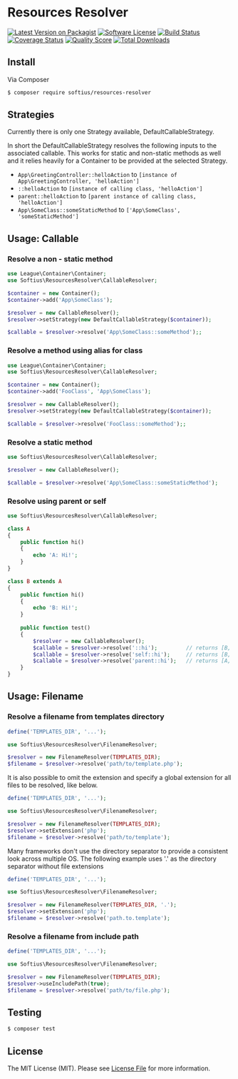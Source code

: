 # Resources Resolver

[![Latest Version on Packagist][ico-version]][link-packagist]
[![Software License][ico-license]](LICENSE.md)
[![Build Status][ico-travis]][link-travis]
[![Coverage Status][ico-scrutinizer]][link-scrutinizer]
[![Quality Score][ico-code-quality]][link-code-quality]
[![Total Downloads][ico-downloads]][link-downloads]

## Install

Via Composer

``` bash
$ composer require softius/resources-resolver
```

## Strategies

Currently there is only one Strategy available, DefaultCallableStrategy.

In short the DefaultCallableStrategy resolves the following inputs to the associated callable. This works for static and non-static methods as well and it relies heavily for a Container to be provided at the selected Strategy.

* `App\GreetingController::helloAction` to `[instance of App\GreetingController, 'helloAction']`
* `::helloAction` to `[instance of calling class, 'helloAction']`
* `parent::helloAction` to `[parent instance of calling class, 'helloAction']`
* `App\SomeClass::someStaticMethod` to `['App\SomeClass', 'someStaticMethod']`

## Usage: Callable

### Resolve a non - static method

``` PHP
use League\Container\Container;
use Softius\ResourcesResolver\CallableResolver;

$container = new Container();
$container->add('App\SomeClass');

$resolver = new CallableResolver();
$resolver->setStrategy(new DefaultCallableStrategy($container));

$callable = $resolver->resolve('App\SomeClass::someMethod');;
```

### Resolve a method using alias for class


``` PHP
use League\Container\Container;
use Softius\ResourcesResolver\CallableResolver;

$container = new Container();
$container->add('FooClass', 'App\SomeClass');

$resolver = new CallableResolver();
$resolver->setStrategy(new DefaultCallableStrategy($container));

$callable = $resolver->resolve('FooClass::someMethod');;
```

### Resolve a static method

``` PHP
use Softius\ResourcesResolver\CallableResolver;

$resolver = new CallableResolver();

$callable = $resolver->resolve('App\SomeClass::someStaticMethod');
```

### Resolve using parent or self

``` PHP
use Softius\ResourcesResolver\CallableResolver;

class A
{
    public function hi()
    {
        echo 'A: Hi!';
    }
}

class B extends A
{
    public function hi()
    {
        echo 'B: Hi!';
    }
    
    public function test()
    {
        $resolver = new CallableResolver();
        $callable = $resolver->resolve('::hi');         // returns [B, hi]
        $callable = $resolver->resolve('self::hi');     // returns [B, hi]
        $callable = $resolver->resolve('parent::hi');   // returns [A, hi]
    }   
}
```

## Usage: Filename

### Resolve a filename from templates directory

``` PHP
define('TEMPLATES_DIR', '...');

use Softius\ResourcesResolver\FilenameResolver; 

$resolver = new FilenameResolver(TEMPLATES_DIR); 
$filename = $resolver->resolve('path/to/template.php');
```

It is also possible to omit the extension and specify a global extension for all files to be resolved, like below.

``` PHP
define('TEMPLATES_DIR', '...');

use Softius\ResourcesResolver\FilenameResolver; 

$resolver = new FilenameResolver(TEMPLATES_DIR); 
$resolver->setExtension('php');
$filename = $resolver->resolve('path/to/template');
```

Many frameworks don't use the directory separator to provide a consistent look across multiple OS. The following example uses '.' as the directory separator without file extensions

``` PHP
define('TEMPLATES_DIR', '...');

use Softius\ResourcesResolver\FilenameResolver; 

$resolver = new FilenameResolver(TEMPLATES_DIR, '.');
$resolver->setExtension('php');
$filename = $resolver->resolve('path.to.template');
```

### Resolve a filename from include path

``` PHP
define('TEMPLATES_DIR', '...');

use Softius\ResourcesResolver\FilenameResolver; 

$resolver = new FilenameResolver(TEMPLATES_DIR);
$resolver->useIncludePath(true);
$filename = $resolver->resolve('path/to/file.php');
```


## Testing

``` bash
$ composer test
```

## License

The MIT License (MIT). Please see [License File](LICENSE.md) for more information.

[ico-version]: https://img.shields.io/packagist/v/softius/resources-resolver.svg?style=flat-square
[ico-license]: https://img.shields.io/badge/license-MIT-brightgreen.svg?style=flat-square
[ico-travis]: https://img.shields.io/travis/softius/resources-resolver/master.svg?style=flat-square
[ico-scrutinizer]: https://img.shields.io/scrutinizer/coverage/g/softius/resources-resolver.svg?style=flat-square
[ico-code-quality]: https://img.shields.io/scrutinizer/g/softius/resources-resolver.svg?style=flat-square
[ico-downloads]: https://img.shields.io/packagist/dt/softius/resources-resolver.svg?style=flat-square

[link-packagist]: https://packagist.org/packages/softius/resources-resolver
[link-travis]: https://travis-ci.org/softius/resources-resolver
[link-scrutinizer]: https://scrutinizer-ci.com/g/softius/resources-resolver/code-structure
[link-code-quality]: https://scrutinizer-ci.com/g/softius/resources-resolver
[link-downloads]: https://packagist.org/packages/softius/resources-resolver